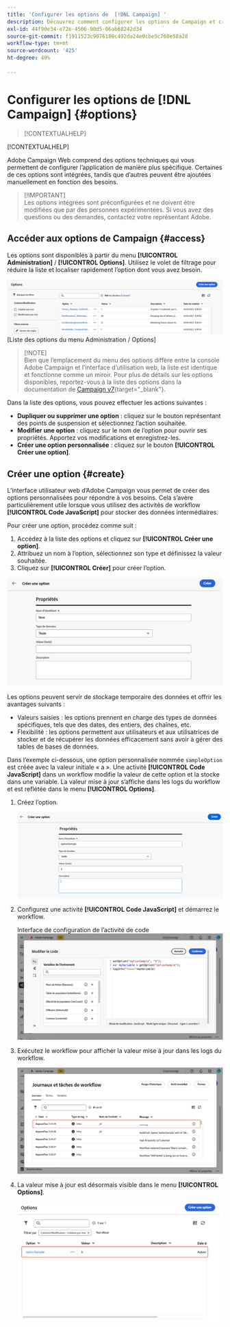 ```yaml
---
title: 'Configurer les options de  [!DNL Campaign] '
description: Découvrez comment configurer les options de Campaign et créer vos propres options personnalisées.
exl-id: 44f90e34-e72e-4506-90d5-06ab68242d34
source-git-commit: f1911523c9076188c492da24e0cbe5c760e58a28
workflow-type: tm+mt
source-wordcount: '425'
ht-degree: 49%

---
```


# Configurer les options de [!DNL Campaign] {#options}

>[!CONTEXTUALHELP]
>
[!CONTEXTUALHELP]

Adobe Campaign Web comprend des options techniques qui vous permettent de configurer l’application de manière plus spécifique. Certaines de ces options sont intégrées, tandis que d’autres peuvent être ajoutées manuellement en fonction des besoins.

>[!IMPORTANT]\
Les options intégrées sont préconfigurées et ne doivent être modifiées que par des personnes expérimentées. Si vous avez des questions ou des demandes, contactez votre représentant Adobe.

## Accéder aux options de Campaign {#access}

Les options sont disponibles à partir du menu **[!UICONTROL Administration]** / **[!UICONTROL Options]**. Utilisez le volet de filtrage pour réduire la liste et localiser rapidement l’option dont vous avez besoin.

![](assets/options-list.png)\
[Liste des options du menu Administration / Options]

>[!NOTE]\
Bien que l’emplacement du menu des options diffère entre la console Adobe Campaign et l’interface d’utilisation web, la liste est identique et fonctionne comme un miroir. Pour plus de détails sur les options disponibles, reportez-vous à la liste des options dans la documentation de [Campaign v7](https://experienceleague.adobe.com/fr/docs/campaign-classic/using/installing-campaign-classic/appendices/configuring-campaign-options){target="_blank"}.

Dans la liste des options, vous pouvez effectuer les actions suivantes :

* **Dupliquer ou supprimer une option** : cliquez sur le bouton représentant des points de suspension et sélectionnez l’action souhaitée.
* **Modifier une option** : cliquez sur le nom de l’option pour ouvrir ses propriétés. Apportez vos modifications et enregistrez-les.
* **Créer une option personnalisée** : cliquez sur le bouton **[!UICONTROL Créer une option]**.

## Créer une option {#create}

L’interface utilisateur web d’Adobe Campaign vous permet de créer des options personnalisées pour répondre à vos besoins. Cela s’avère particulièrement utile lorsque vous utilisez des activités de workflow **[!UICONTROL Code JavaScript]** pour stocker des données intermédiaires.

Pour créer une option, procédez comme suit :

1. Accédez à la liste des options et cliquez sur **[!UICONTROL Créer une option]**.
1. Attribuez un nom à l’option, sélectionnez son type et définissez la valeur souhaitée.
1. Cliquez sur **[!UICONTROL Créer]** pour créer l’option.

![Interface de création d’options affichant les champs de nom, de type et de valeur](assets/options-create.png)

Les options peuvent servir de stockage temporaire des données et offrir les avantages suivants :

* Valeurs saisies : les options prennent en charge des types de données spécifiques, tels que des dates, des entiers, des chaînes, etc.
* Flexibilité : les options permettent aux utilisateurs et aux utilisatrices de stocker et de récupérer les données efficacement sans avoir à gérer des tables de bases de données.

Dans l’exemple ci-dessous, une option personnalisée nommée `sampleOption` est créée avec la valeur initiale « a ». Une activité **[!UICONTROL Code JavaScript]** dans un workflow modifie la valeur de cette option et la stocke dans une variable. La valeur mise à jour s’affiche dans les logs du workflow et est reflétée dans le menu **[!UICONTROL Options]**.

1. Créez l’option.

   ![Interface de création d’option personnalisée affichant le `sampleOption` de nom et la valeur initiale « a »](assets/options-sample-create.png)

1. Configurez une activité **[!UICONTROL Code JavaScript]** et démarrez le workflow.

   Interface de configuration de l’activité de code ![JavaScript](assets/options-sample-javascript.png)

1. Exécutez le workflow pour afficher la valeur mise à jour dans les logs du workflow.

   ![Logs de workflow affichant la valeur mise à jour de l’option personnalisée](assets/options-sample-logs.png)

1. La valeur mise à jour est désormais visible dans le menu **[!UICONTROL Options]**.

   ![Menu Options affichant la valeur mise à jour de l’option personnalisée](assets/options-sample-updated.png)